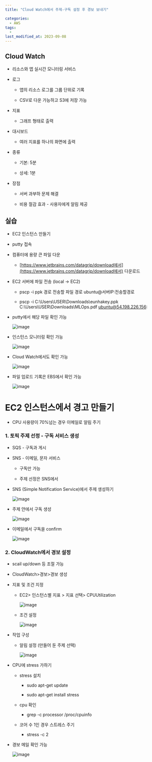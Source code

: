 ```yaml
---
title: "Cloud Watch에서 주제-구독 설정 후 경보 보내기"

categories:
  - AWS
tags:
  - 
last_modified_at: 2023-09-08
---
```


Cloud Watch
-----------

*   리소스와 앱 실시간 모니터링 서비스

*   로그
    
    *   앱의 리소스 로그를 그룹 단위로 기록
    
    *   CSV로 다운 가능하고 S3에 저장 가능

*   지표
    *   그래프 형태로 출력

*   대시보드
    *   여러 지표를 하나의 화면에 출력

*   종류
    
    *   기본: 5분
    
    *   상세: 1분

*   장점
    
    *   서버 과부하 문제 해결
    
    *   비용 절감 효과 - 사용자에게 알림 제공

실습
--

*   EC2 인스턴스 만들기

*   putty 접속

*   컴퓨터에 용량 큰 파일 다운
    *   [https://www.jetbrains.com/datagrip/download에서](https://www.jetbrains.com/datagrip/download에서) 다운로드

*   EC2 서버에 파일 전송 (local → EC2)
    
    *   pscp -i ppk 경로 전송할 파일 경로 ubuntu@서버IP:전송할경로
    
    *   pscp -i C:\\Users\\USER\\Downloads\\eunhakey.ppk C:\\Users\\USER\\Downloads\\MLOps.pdf [ubuntu@54.198.226.156](mailto:ubuntu@54.198.226.156):

*   putty에서 해당 파일 확인 가능
    
    ![image](https://github.com/eunhabaek/eunhabaek.github.io/assets/67853963/05d8ad49-bf4f-42a0-9ad8-ed0a0bfa63b3)

    

*   인스턴스 모니터링 확인 가능
    
    ![image](https://github.com/eunhabaek/eunhabaek.github.io/assets/67853963/fd351658-8e38-4c3d-8bdf-daa0c39135c7)


*   Cloud Watch에서도 확인 가능
    
    ![image](https://github.com/eunhabaek/eunhabaek.github.io/assets/67853963/aca474a4-216a-4a59-8039-8c73d9ee2c2c)

    

*   파일 업로드 기록은 EBS에서 확인 가능
    
    ![image](https://github.com/eunhabaek/eunhabaek.github.io/assets/67853963/59944a89-c64e-4055-b08a-e435d99d51a7)

    

EC2 인스턴스에서 경고 만들기
=================

*   CPU 사용량이 70%넘는 경우 이메일로 알림 주기

### 1\. 토픽 주제 선정 - 구독 서비스 생성

*   SQS - 구독과 게시

*   SNS - 이메일, 문자 서비스
    
    *   구독만 가능
    
    *   주제 선정은 SNS에서

*   SNS (Simple Notification Service)에서 주제 생성하기
    
    ![image](https://github.com/eunhabaek/eunhabaek.github.io/assets/67853963/96f1cf9b-130d-48c3-ae81-88a3b5065c9d)


*   주제 안에서 구독 생성
    
    ![image](https://github.com/eunhabaek/eunhabaek.github.io/assets/67853963/ac22b974-cb9c-4a3a-8df0-69a83f86a044)

    

*   이메일에서 구독을 confirm
    
    ![image](https://github.com/eunhabaek/eunhabaek.github.io/assets/67853963/f7868e6b-8a39-42d4-822c-860449f04d7b)

    

### 2\. CloudWatch에서 경보 설정

*   scail up/down 등 조절 가능

*   CloudWatch>경보>경보 생성

*   지표 및 조건 지정
    
    *   EC2> 인스턴스별 지표 > 지표 선택> CPUUtilization
        
        ![image](https://github.com/eunhabaek/eunhabaek.github.io/assets/67853963/87a4657e-013d-4dac-8d7c-aafc73b5ba7a)

        
    
    *   조건 설정
        
        ![image](https://github.com/eunhabaek/eunhabaek.github.io/assets/67853963/2c95285b-dbec-4c5a-b475-9f1f8c920181)

        

*   작업 구성
    *   알림 설정 (만들어 둔 주제 선택)
        
        ![image](https://github.com/eunhabaek/eunhabaek.github.io/assets/67853963/ecf55c10-c2cc-416f-9fa2-4f1f2abcdb7f)

        

*   CPU에 stress 가하기
    
    *   stress 설치
        
        *   sudo apt-get update
        
        *   sudo apt-get install stress
    
    *   cpu 확인
        *   grep -c processor /proc/cpuinfo
    
    *   코어 수 1인 경우 스트레스 주기
        *   stress -c 2

*   경보 메일 확인 가능
    
    ![image](https://github.com/eunhabaek/eunhabaek.github.io/assets/67853963/e134c056-d918-45ab-9da5-fee89330fa5c)
